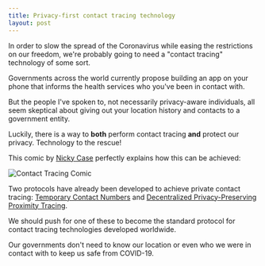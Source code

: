 ```yaml
---
title: Privacy-first contact tracing technology
layout: post
---
```


In order to slow the spread of the Coronavirus while easing the restrictions on our freedom, we're probably going to need a "contact tracing" technology of some sort. 

Governments across the world currently propose building an app on your phone that informs the health services who you've been in contact with.

But the people I've spoken to, not necessarily privacy-aware individuals, all seem skeptical about giving out your location history and contacts to a government entity.

Luckily, there is a way to **both** perform contact tracing **and** protect our privacy. Technology to the rescue!

This comic by [Nicky Case](https://ncase.me/) perfectly explains how this can be achieved:

![Contact Tracing Comic](https://ncase.me/contact-tracing/onepage.png?v=4)

Two protocols have already been developed to achieve private contact tracing: [Temporary Contact Numbers](https://tcn-coalition.org/) and [Decentralized Privacy-Preserving Proximity Tracing](https://github.com/DP-3T).

We should push for one of these to become the standard protocol for contact tracing technologies developed worldwide.

Our governments don't need to know our location or even who we were in contact with to keep us safe from COVID-19.
